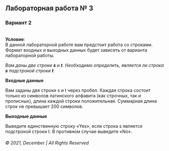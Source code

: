 ## Лабораторная работа № 3 
### Вариант 2

&nbsp;   
__Условие__:  
В данной лабораторной работе вам предстоит работа со строками. Формат входных и выходных данных будет зависеть от варианта лабораторной работы.


_Вам даны две строки __s__ и __t__. Необходимо определить, является ли строка __s__ подстрокой строки __t___  

__Входные данные__

Вам заданы две строки s и t через пробел. Каждая строка состоит только из символов латинского алфавита (как строчных, так и прописных), длина каждой строки положительная. Суммарная длина строк не превышает 200 символов.


__Выходные данные__

Выведите единственную строку «Yes», если строка s является подстрокой строки t. В противном случае выведите «No».


 
###### © 2021, December | All Rights Reserved
